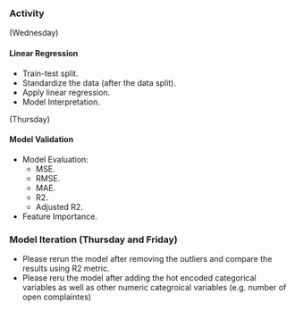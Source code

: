 ### Activity
(Wednesday)
#### Linear Regression
- Train-test split.
- Standardize the data (after the data split).
- Apply linear regression.
- Model Interpretation.

(Thursday)
#### Model Validation
- Model Evaluation:
  - MSE.
  - RMSE.
  - MAE.
  - R2.
  - Adjusted R2.
- Feature Importance.

### Model Iteration (Thursday and Friday)
- Please rerun the model after removing the outliers and compare the results using R2 metric.
- Please reru the model after adding the hot encoded categorical variables as well as other numeric categroical variables (e.g. number of open complaintes)  
